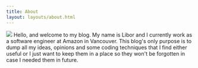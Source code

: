 ```yaml
---
title: About
layout: layouts/about.html
---
```

<img src="/images/about/profilovka.jpg" class="profilovka"> Hello, and welcome to my blog. My name is Libor and I currently work as a software engineer at Amazon in Vancouver. This blog's only purpose is to dump all my ideas, opinions and some coding techniques that I find either useful or I just want to keep them in a place so they won't be forgotten in case I needed them in future.
<br><!-- someone with html experiences will laugh at this :D -->
<br>
<br>
<br>
<br>
<br>
<br>
<br>
<br>
<br>
<br>
<br>
<br>
